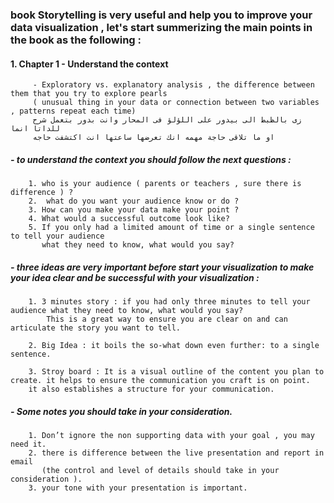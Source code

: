 ### book Storytelling is very useful and help you to improve your data visualization , let's start summerizing the main points in the book as the following :



#### 1. Chapter 1 - Understand the context 
         - Exploratory vs. explanatory analysis , the difference between them that you try to explore pearls
         ( unusual thing in your data or connection between two variables , patterns repeat each time)
         زى بالظبط الى بيدور على اللؤلؤ فى المحار وانت بدور بتعمل شرح للداتا انما
         او ما تلاقى حاجة مهمه انك تعرضها ساعتها انت اكتشفت حاجه 
    
  ##### - to understand the context you should follow the next questions :

        1. who is your audience ( parents or teachers , sure there is difference ) ?
        2.  what do you want your audience know or do ? 
        3. How can you make your data make your point ? 
        4. What would a successful outcome look like?
        5. If you only had a limited amount of time or a single sentence to tell your audience
           what they need to know, what would you say?

 #####    - three ideas are very important before start your visualization to make your idea clear and be successful with your visualization :
 
        1. 3 minutes story : if you had only three minutes to tell your audience what they need to know, what would you say? 
            This is a great way to ensure you are clear on and can articulate the story you want to tell.
            
        2. Big Idea : it boils the so‐what down even further: to a single sentence.

        3. Stroy board : It is a visual outline of the content you plan to create. it helps to ensure the communication you craft is on point. 
        it also establishes a structure for your communication. 
        
 #####    - Some notes you should take in your consideration.

        1. Don’t ignore the non supporting data with your goal , you may need it. 
        2. there is difference between the live presentation and report in email 
           (the control and level of details should take in your consideration ). 
        3. your tone with your presentation is important.
        
  
